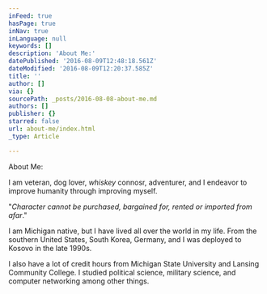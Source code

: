 ```yaml
---
inFeed: true
hasPage: true
inNav: true
inLanguage: null
keywords: []
description: 'About Me:'
datePublished: '2016-08-09T12:48:18.561Z'
dateModified: '2016-08-09T12:20:37.585Z'
title: ''
author: []
via: {}
sourcePath: _posts/2016-08-08-about-me.md
authors: []
publisher: {}
starred: false
url: about-me/index.html
_type: Article

---
```

About Me:

I am veteran, dog lover, _whiskey_ connosr, adventurer, and I endeavor to improve humanity through improving myself.

"_Character cannot be purchased, bargained for, rented or imported from afar_."

I am Michigan native, but I have lived all over the world in my life. From the southern United States, South Korea, Germany, and I was deployed to Kosovo in the late 1990s.

I also have a lot of credit hours from Michigan State University and Lansing Community College. I studied political science, military science, and computer networking among other things.